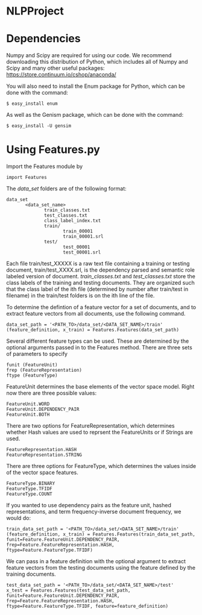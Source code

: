 NLPProject
==========

# Dependencies

Numpy and Scipy are required for using our code. We recommend downloading this distribution of Python, which includes all of Numpy and Scipy and many other useful packages: https://store.continuum.io/cshop/anaconda/

You will also need to install the Enum package for Python, which can be done with the command:
```
$ easy_install enum
```
As well as the Genism package, which can be done with the command:
```
$ easy_install -U gensim
```

# Using Features.py

Import the Features module by

```
import Features
```

The _data\_set_ folders are of the following format:

```
data_set
       <data_set_name>
              train_classes.txt
              test_classes.txt
              class_label_index.txt
              train/
                     train_00001
                     train_00001.srl
              test/
                     test_00001
                     test_00001.srl
```

Each file train/test\_XXXXX is a raw text file containing a training or testing document, train/test\_XXXX.srl, is the dependency parsed and semantic role labeled version of document.  _train\_classes.txt_ and _test\_classes.txt_ store the class labels of the training and testing documents. They are organized such that the class label of the ith file (determined by number after train/test in filename) in the train/test folders is on the ith line of the file. 

To determine the defintion of a feature vector for a set of documents, and to extract feature vectors from all documents, use the following command.

```
data_set_path = '<PATH_TO>/data_set/<DATA_SET_NAME>/train'
(feature_definition, x_train) = Features.Features(data_set_path)
```

Several different feature types can be used. These are determined by the optional arguments passed in to the Features method. There are three sets of parameters to specify

```
funit (FeatureUnit)
frep (FeatureRepresentation)
ftype (FeatureType)
```

FeatureUnit determines the base elements of the vector space model. Right now there are three possible values:

```
FeatureUnit.WORD
FeatureUnit.DEPENDENCY_PAIR
FeatureUnit.BOTH
```

There are two options for FeatureRepresentation, which determines whether Hash values are used to reprsent the FeatureUnits or if Strings are used.

```
FeatureRepresentation.HASH
FeatureRepresentation.STRING
```

There are three options for FeatureType, which determines the values inside of the vector space features.

```
FeatureType.BINARY
FeatureType.TFIDF
FeatureType.COUNT
```

If you wanted to use dependency pairs as the feature unit, hashed representations, and term frequency-inverse document frequency, we would do:


```
train_data_set_path = '<PATH_TO>/data_set/<DATA_SET_NAME>/train'
(feature_definition, x_train) = Features.Features(train_data_set_path, funit=Feature.FeatureUnit.DEPENDENCY_PAIR, frep=Feature.FeatureRepresentation.HASH, ftype=Feature.FeatureType.TFIDF)
```

We can pass in a feature definition with the optional argument <feature> to extract feature vectors from the testing documents using the feature defined by the training documents. 

```
test_data_set_path = '<PATH_TO>/data_set/<DATA_SET_NAME>/test'
x_test = Features.Features(test_data_set_path, funit=Feature.FeatureUnit.DEPENDENCY_PAIR, frep=Feature.FeatureRepresentation.HASH, ftype=Feature.FeatureType.TFIDF, feature=feature_definition)
```


